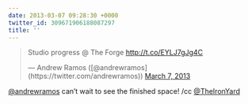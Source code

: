 ```yaml
---
date: 2013-03-07 09:28:30 +0000
twitter_id: 309671906188087297
title: ''
---
```


<blockquote class="twitter-tweet"><p lang="en" dir="ltr">Studio progress @ The Forge <a href="http://t.co/EYLJ7gJg4C">http://t.co/EYLJ7gJg4C</a></p>&mdash; Andrew Ramos ([@andrewramos](https://twitter.com/andrewramos)) <a href="https://twitter.com/andrewramos/status/309649293814403072?ref_src=twsrc%5Etfw">March 7, 2013</a></blockquote>
<script async src="https://platform.twitter.com/widgets.js" charset="utf-8"></script>

[@andrewramos](https://twitter.com/andrewramos) can’t wait to see the finished space! /cc [@TheIronYard](https://twitter.com/TheIronYard)
